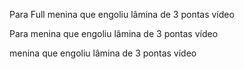 Para Full menina que engoliu lâmina de 3 pontas vídeo

Para menina que engoliu lâmina de 3 pontas vídeo

menina que engoliu lâmina de 3 pontas vídeo
